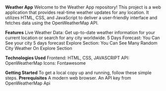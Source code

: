 **Weather App**
  Welcome to the Weather App repository! This project is a web application that provides real-time weather updates for any location. It utilizes HTML, CSS, and JavaScript to deliver a user-friendly interface and fetches data using the OpenWeatherMap API.

**Features**
  Live Weather Data: Get up-to-date weather information for your current location or search for any city worldwide.
  5 Days Forecast: You Can See your city 5 days forecast
  Explore Section: You Can See Many Random City Weather On Explore Section
  
**Technologies Used**
  Frontend: HTML, CSS, JAVASCRIPT
  API: OpenWeatherMap
  Icons: Fontawesome

**Getting Started**
  To get a local copy up and running, follow these simple steps.
**Prerequisites**
  A modern web browser.
  An API key from OpenWeatherMap Api
  
